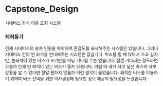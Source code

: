 # Capstone_Design

시내버스 좌석 이용 조회 시스템

### 제작동기
현재 시내버스의 승차 인원을 파악하여 혼잡도를 표시해주는 시스템은 있습니다. 그러나 시내버스 안의 빈 좌석을 안내해주는 시스템은 없습니다. 버스를 탈 때 앉아서 가고 싶지만, 빈좌석이 있는 버스가 오기만을 마냥 기다릴 수는 없습니다. 잠깐 기다리는 정도라면 모를까 언제 빈 좌석이 있는 버스가 올지 모릅니다. 이럴 때 내가 타고 싶은 버스의 내부 상황을 알 수 있다면 정말 편하지 않을까 이런 생각이 들었습니다. 쾌적한 버스를 이용하기 위하여 버스 선택을 위한 의사결정에 필요한 정보 제공의 필요성을 느꼈습니다. 


